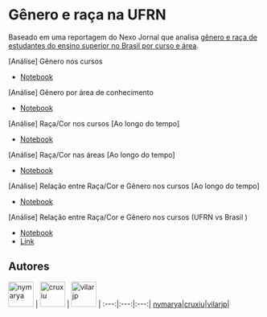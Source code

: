 # Gênero e raça na UFRN
Baseado em uma reportagem do Nexo Jornal que analisa [gênero e raça de estudantes do ensino superior no Brasil por curso e área](https://www.nexojornal.com.br/grafico/2017/12/13/G%C3%AAnero-e-ra%C3%A7a-de-estudantes-do-ensino-superior-no-Brasil-por-curso-e-%C3%A1rea).

[Análise] Gênero nos cursos
 - [Notebook](https://github.com/nymarya/gender-and-race-ufrn/blob/master/genero_cursos.ipynb)

[Análise] Gênero por área de conhecimento
 - [Notebook](https://github.com/nymarya/gender-and-race-ufrn/blob/master/genero_areas.ipynb)

[Análise] Raça/Cor nos cursos [Ao longo do tempo]
- [Notebook](https://github.com/nymarya/gender-and-race-ufrn/blob/master/raca_cursos_areas.ipynb)

[Análise] Raça/Cor nas áreas [Ao longo do tempo]
- [Notebook](https://github.com/nymarya/gender-and-race-ufrn/blob/master/raca_cursos_areas_anos.ipynb)

[Análise] Relação entre Raça/Cor e Gênero nos cursos [Ao longo do tempo]
  - [Notebook](https://nbviewer.jupyter.org/github/nymarya/gender-and-race-ufrn/blob/master/genero_e_raca_todos.ipynb)

[Análise] Relação entre Raça/Cor e Gênero nos cursos (UFRN vs Brasil )
  - [Notebook](https://nbviewer.jupyter.org/github/nymarya/gender-and-race-ufrn/blob/master/genero_e_raca_todos.ipynb)
  - [Link](https://nymarya.github.io/analise-genero-cor-na-ufrn/)


## Autores
[<img alt="nymarya" src="https://avatars1.githubusercontent.com/u/23341788?v=2&s=50" width=50>](https://github.com/nymarya) |
[<img alt="cruxiu"  src="https://avatars3.githubusercontent.com/u/19611403?v=2&s=50" width=50>](https://github.com/cruxiu) |
[<img alt="vilarjp" src="https://avatars1.githubusercontent.com/u/26348686?v=2&s=50" width=50>](https://github.com/vilarjp) |
:---:|:---:|:---:|
[nymarya](https://github.com/nymarya)|[cruxiu](https://github.com/cruxiu)|[vilarjp](https://github.com/vilarjp)|

